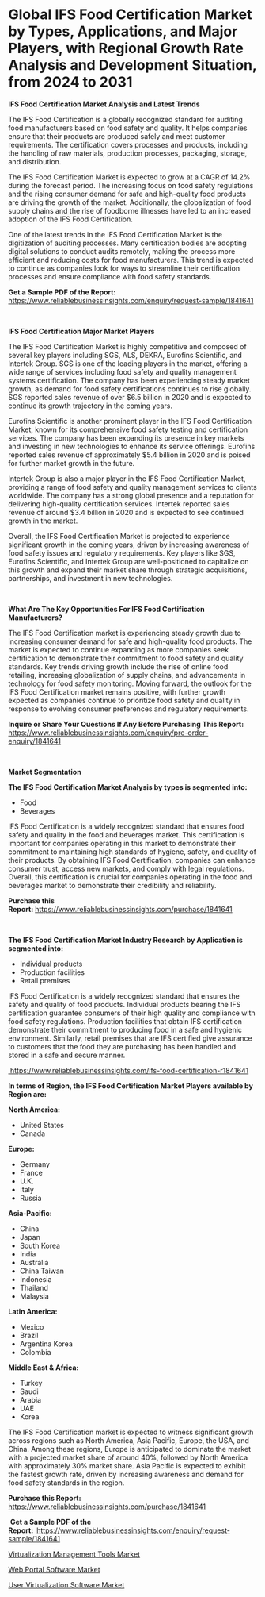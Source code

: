 <p><h1>Global IFS Food Certification Market by Types, Applications, and Major Players, with Regional Growth Rate Analysis and Development Situation, from 2024 to 2031</h1></p><p><strong>IFS Food Certification Market Analysis and Latest Trends</strong></p>
<p><p>The IFS Food Certification is a globally recognized standard for auditing food manufacturers based on food safety and quality. It helps companies ensure that their products are produced safely and meet customer requirements. The certification covers processes and products, including the handling of raw materials, production processes, packaging, storage, and distribution.</p><p>The IFS Food Certification Market is expected to grow at a CAGR of 14.2% during the forecast period. The increasing focus on food safety regulations and the rising consumer demand for safe and high-quality food products are driving the growth of the market. Additionally, the globalization of food supply chains and the rise of foodborne illnesses have led to an increased adoption of the IFS Food Certification.</p><p>One of the latest trends in the IFS Food Certification Market is the digitization of auditing processes. Many certification bodies are adopting digital solutions to conduct audits remotely, making the process more efficient and reducing costs for food manufacturers. This trend is expected to continue as companies look for ways to streamline their certification processes and ensure compliance with food safety standards.</p></p>
<p><strong>Get a Sample PDF of the Report:&nbsp;</strong> <a href="https://www.reliablebusinessinsights.com/enquiry/request-sample/1841641">https://www.reliablebusinessinsights.com/enquiry/request-sample/1841641</a></p>
<p>&nbsp;</p>
<p><strong>IFS Food Certification Major Market Players</strong></p>
<p><p>The IFS Food Certification Market is highly competitive and composed of several key players including SGS, ALS, DEKRA, Eurofins Scientific, and Intertek Group. SGS is one of the leading players in the market, offering a wide range of services including food safety and quality management systems certification. The company has been experiencing steady market growth, as demand for food safety certifications continues to rise globally. SGS reported sales revenue of over $6.5 billion in 2020 and is expected to continue its growth trajectory in the coming years.</p><p>Eurofins Scientific is another prominent player in the IFS Food Certification Market, known for its comprehensive food safety testing and certification services. The company has been expanding its presence in key markets and investing in new technologies to enhance its service offerings. Eurofins reported sales revenue of approximately $5.4 billion in 2020 and is poised for further market growth in the future.</p><p>Intertek Group is also a major player in the IFS Food Certification Market, providing a range of food safety and quality management services to clients worldwide. The company has a strong global presence and a reputation for delivering high-quality certification services. Intertek reported sales revenue of around $3.4 billion in 2020 and is expected to see continued growth in the market.</p><p>Overall, the IFS Food Certification Market is projected to experience significant growth in the coming years, driven by increasing awareness of food safety issues and regulatory requirements. Key players like SGS, Eurofins Scientific, and Intertek Group are well-positioned to capitalize on this growth and expand their market share through strategic acquisitions, partnerships, and investment in new technologies.</p></p>
<p>&nbsp;</p>
<p><strong>What Are The Key Opportunities For IFS Food Certification Manufacturers?</strong></p>
<p><p>The IFS Food Certification market is experiencing steady growth due to increasing consumer demand for safe and high-quality food products. The market is expected to continue expanding as more companies seek certification to demonstrate their commitment to food safety and quality standards. Key trends driving growth include the rise of online food retailing, increasing globalization of supply chains, and advancements in technology for food safety monitoring. Moving forward, the outlook for the IFS Food Certification market remains positive, with further growth expected as companies continue to prioritize food safety and quality in response to evolving consumer preferences and regulatory requirements.</p></p>
<p><strong>Inquire or Share Your Questions If Any Before Purchasing This Report:</strong> <a href="https://www.reliablebusinessinsights.com/enquiry/pre-order-enquiry/1841641">https://www.reliablebusinessinsights.com/enquiry/pre-order-enquiry/1841641</a></p>
<p>&nbsp;</p>
<p><strong>Market Segmentation</strong></p>
<p><strong>The IFS Food Certification Market Analysis by types is segmented into:</strong></p>
<p><ul><li>Food</li><li>Beverages</li></ul></p>
<p><p>IFS Food Certification is a widely recognized standard that ensures food safety and quality in the food and beverages market. This certification is important for companies operating in this market to demonstrate their commitment to maintaining high standards of hygiene, safety, and quality of their products. By obtaining IFS Food Certification, companies can enhance consumer trust, access new markets, and comply with legal regulations. Overall, this certification is crucial for companies operating in the food and beverages market to demonstrate their credibility and reliability.</p></p>
<p><strong>Purchase this Report:&nbsp;</strong><a href="https://www.reliablebusinessinsights.com/purchase/1841641">https://www.reliablebusinessinsights.com/purchase/1841641</a></p>
<p>&nbsp;</p>
<p><strong>The IFS Food Certification Market Industry Research by Application is segmented into:</strong></p>
<p><ul><li>Individual products</li><li>Production facilities</li><li>Retail premises</li></ul></p>
<p><p>IFS Food Certification is a widely recognized standard that ensures the safety and quality of food products. Individual products bearing the IFS certification guarantee consumers of their high quality and compliance with food safety regulations. Production facilities that obtain IFS certification demonstrate their commitment to producing food in a safe and hygienic environment. Similarly, retail premises that are IFS certified give assurance to customers that the food they are purchasing has been handled and stored in a safe and secure manner.</p></p>
<p><a href="https://www.reliablebusinessinsights.com/ifs-food-certification-r1841641">&nbsp;https://www.reliablebusinessinsights.com/ifs-food-certification-r1841641</a></p>
<p><strong>In terms of Region, the IFS Food Certification Market Players available by Region are:</strong></p>
<p>
    <p> <strong> North America: </strong>
        <ul>
            <li>United States</li>
            <li>Canada</li>
        </ul>
        </p> 
    <p> <strong> Europe: </strong>
        <ul>
            <li>Germany</li>
            <li>France</li>
            <li>U.K.</li>
            <li>Italy</li>
            <li>Russia</li>
        </ul>
        </p> 
    <p> <strong> Asia-Pacific: </strong>
        <ul>
            <li>China</li>
            <li>Japan</li>
            <li>South Korea</li>
            <li>India</li>
            <li>Australia</li>
            <li>China Taiwan</li>
            <li>Indonesia</li>
            <li>Thailand</li>
            <li>Malaysia</li>
        </ul>
        </p> 
    <p> <strong> Latin America: </strong>
        <ul>
            <li>Mexico</li>
            <li>Brazil</li>
            <li>Argentina Korea</li>
            <li>Colombia</li>
        </ul>
        </p> 
    <p> <strong> Middle East & Africa: </strong>
        <ul>
            <li>Turkey</li>
            <li>Saudi</li>
            <li>Arabia</li>
            <li>UAE</li>
            <li>Korea</li>
        </ul>
    </p>
    </p>
<p><p>The IFS Food Certification market is expected to witness significant growth across regions such as North America, Asia Pacific, Europe, the USA, and China. Among these regions, Europe is anticipated to dominate the market with a projected market share of around 40%, followed by North America with approximately 30% market share. Asia Pacific is expected to exhibit the fastest growth rate, driven by increasing awareness and demand for food safety standards in the region.</p></p>
<p><strong>Purchase this Report: </strong><a href="https://www.reliablebusinessinsights.com/purchase/1841641">https://www.reliablebusinessinsights.com/purchase/1841641</a></p>
<p>&nbsp;<strong>Get a Sample PDF of the Report:&nbsp;&nbsp;</strong><a href="https://www.reliablebusinessinsights.com/enquiry/request-sample/1841641">https://www.reliablebusinessinsights.com/enquiry/request-sample/1841641</a></p>
<p><strong></strong></p>
<p><p><a href="https://github.com/msbsaifansami/Market-Research-Report-List-1/blob/main/virtualization-management-tools-market.md">Virtualization Management Tools Market</a></p><p><a href="https://github.com/khlifeservices/Market-Research-Report-List-1/blob/main/web-portal-software-market.md">Web Portal Software Market</a></p><p><a href="https://github.com/EveKerluke2023/Market-Research-Report-List-1/blob/main/user-virtualization-software-market.md">User Virtualization Software Market</a></p></p>